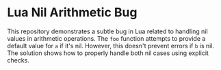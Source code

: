 # Lua Nil Arithmetic Bug

This repository demonstrates a subtle bug in Lua related to handling nil values in arithmetic operations.  The `foo` function attempts to provide a default value for `a` if it's nil. However,  this doesn't prevent errors if `b` is nil.  The solution shows how to properly handle both nil cases using explicit checks.